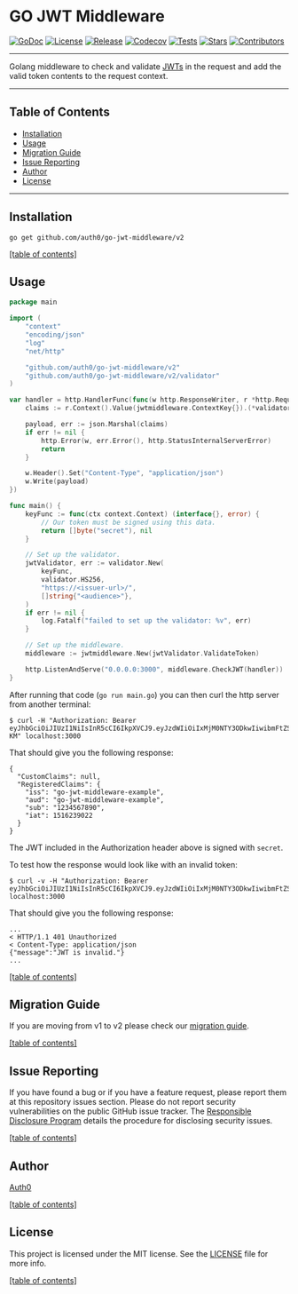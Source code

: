 # GO JWT Middleware

[![GoDoc](https://pkg.go.dev/badge/github.com/auth0/go-jwt-middleware.svg)](https://pkg.go.dev/github.com/auth0/go-jwt-middleware/v2)
[![License](https://img.shields.io/github/license/auth0/go-jwt-middleware.svg?style=flat-square)](https://github.com/auth0/go-jwt-middleware/blob/master/LICENSE)
[![Release](https://img.shields.io/github/v/release/auth0/go-jwt-middleware?include_prereleases&style=flat-square)](https://github.com/auth0/go-jwt-middleware/releases)
[![Codecov](https://img.shields.io/codecov/c/github/auth0/go-jwt-middleware?style=flat-square&token=fs2WrOXe9H)](https://codecov.io/gh/auth0/go-jwt-middleware)
[![Tests](https://img.shields.io/endpoint.svg?url=https%3A%2F%2Factions-badge.atrox.dev%2Fauth0%2Fgo-jwt-middleware%2Fbadge%3Fref%3Dmaster&style=flat-square)](https://github.com/auth0/go-jwt-middleware/actions?query=branch%3Amaster)
[![Stars](https://img.shields.io/github/stars/auth0/go-jwt-middleware.svg?style=flat-square)](https://github.com/auth0/go-jwt-middleware/stargazers)
[![Contributors](https://img.shields.io/github/contributors/auth0/go-jwt-middleware?style=flat-square)](https://github.com/auth0/go-jwt-middleware/graphs/contributors)

---

Golang middleware to check and validate [JWTs](jwt.io) in the request and add the valid token contents to the request 
context.

-------------------------------------

## Table of Contents

- [Installation](#installation)
- [Usage](#usage)
- [Migration Guide](#migration-guide)
- [Issue Reporting](#issue-reporting)
- [Author](#author)
- [License](#license)

-------------------------------------

## Installation

```shell
go get github.com/auth0/go-jwt-middleware/v2
```

[[table of contents]](#table-of-contents)

## Usage

```go
package main

import (
	"context"
	"encoding/json"
	"log"
	"net/http"

	"github.com/auth0/go-jwt-middleware/v2"
	"github.com/auth0/go-jwt-middleware/v2/validator"
)

var handler = http.HandlerFunc(func(w http.ResponseWriter, r *http.Request) {
	claims := r.Context().Value(jwtmiddleware.ContextKey{}).(*validator.ValidatedClaims)

	payload, err := json.Marshal(claims)
	if err != nil {
		http.Error(w, err.Error(), http.StatusInternalServerError)
		return
	}

	w.Header().Set("Content-Type", "application/json")
	w.Write(payload)
})

func main() {
	keyFunc := func(ctx context.Context) (interface{}, error) {
		// Our token must be signed using this data.
		return []byte("secret"), nil
	}

	// Set up the validator.
	jwtValidator, err := validator.New(
		keyFunc,
		validator.HS256,
		"https://<issuer-url>/",
		[]string{"<audience>"},
	)
	if err != nil {
		log.Fatalf("failed to set up the validator: %v", err)
	}

	// Set up the middleware.
	middleware := jwtmiddleware.New(jwtValidator.ValidateToken)

	http.ListenAndServe("0.0.0.0:3000", middleware.CheckJWT(handler))
}
```

After running that code (`go run main.go`) you can then curl the http server from another terminal:

```
$ curl -H "Authorization: Bearer eyJhbGciOiJIUzI1NiIsInR5cCI6IkpXVCJ9.eyJzdWIiOiIxMjM0NTY3ODkwIiwibmFtZSI6IkpvaG4gRG9lIiwiaWF0IjoxNTE2MjM5MDIyLCJpc3MiOiJnby1qd3QtbWlkZGxld2FyZS1leGFtcGxlIiwiYXVkIjoiZ28tand0LW1pZGRsZXdhcmUtZXhhbXBsZSJ9.xcnkyPYu_b3qm2yeYuEgr5R5M5t4pN9s04U1ya53-KM" localhost:3000
```

That should give you the following response:

```
{
  "CustomClaims": null,
  "RegisteredClaims": {
    "iss": "go-jwt-middleware-example",
    "aud": "go-jwt-middleware-example",
    "sub": "1234567890",
    "iat": 1516239022
  }
}
```

The JWT included in the Authorization header above is signed with `secret`.

To test how the response would look like with an invalid token:

```
$ curl -v -H "Authorization: Bearer eyJhbGciOiJIUzI1NiIsInR5cCI6IkpXVCJ9.eyJzdWIiOiIxMjM0NTY3ODkwIiwibmFtZSI6IkpvaG4gRG9lIiwiaWF0IjoxNTE2MjM5MDIyfQ.yiDw9IDNCa1WXCoDfPR_g356vSsHBEerqh9IvnD49QE" localhost:3000
```

That should give you the following response:

```
...
< HTTP/1.1 401 Unauthorized
< Content-Type: application/json
{"message":"JWT is invalid."}
...
```

[[table of contents]](#table-of-contents)

## Migration Guide

If you are moving from v1 to v2 please check our [migration guide](MIGRATION_GUIDE.md).

[[table of contents]](#table-of-contents)

## Issue Reporting

If you have found a bug or if you have a feature request, please report them at this repository issues section. Please do not report security vulnerabilities on the public GitHub issue tracker. The [Responsible Disclosure Program](https://auth0.com/whitehat) details the procedure for disclosing security issues.

[[table of contents]](#table-of-contents)

## Author

[Auth0](https://auth0.com/)

[[table of contents]](#table-of-contents)

## License

This project is licensed under the MIT license. See the [LICENSE](LICENSE) file for more info.

[[table of contents]](#table-of-contents)
